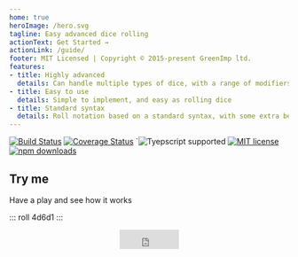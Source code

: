 ```yaml
---
home: true
heroImage: /hero.svg
tagline: Easy advanced dice rolling
actionText: Get Started →
actionLink: /guide/
footer: MIT Licensed | Copyright © 2015-present GreenImp ltd.
features:
- title: Highly advanced
  details: Can handle multiple types of dice, with a range of modifiers and mathematical functions
- title: Easy to use
  details: Simple to implement, and easy as rolling dice
- title: Standard syntax
  details: Roll notation based on a standard syntax, with some extra bells and whistles
---
```


[![Build Status](https://travis-ci.org/GreenImp/rpg-dice-roller.svg?branch=master)](https://travis-ci.org/GreenImp/rpg-dice-roller)
[![Coverage Status](https://coveralls.io/repos/github/GreenImp/rpg-dice-roller/badge.svg)](https://coveralls.io/github/GreenImp/rpg-dice-roller)
`![Tyepscript supported](https://img.shields.io/badge/typescript-supported-blue)
[![MIT license](https://img.shields.io/badge/License-MIT-blue.svg)](licence.txt)
[![npm downloads](https://img.shields.io/npm/dm/rpg-dice-roller)](https://www.npmjs.com/package/rpg-dice-roller)


## Try me

Have a play and see how it works

::: roll 4d6d1 :::

<iframe src="https://github.com/sponsors/GreenImp/button" title="Sponsor GreenImp" height="35" width="107" style="border: 0; margin: 0 auto 1rem; display: block;"></iframe>
